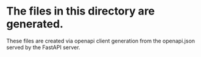 # The files in this directory are generated.

These files are created via openapi client generation from the openapi.json served by the FastAPI server.
